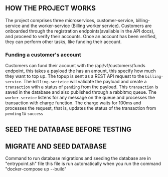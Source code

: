 ## HOW THE PROJECT WORKS
   The project comprises three microservices, customer-service, billing-service and the worker-service (Billing worker service).
   Customers are onboarded through the registration endpoints(available in the API docs), and proceed to verify their accounts.
   Once an account has been verified, they can perform other tasks, like funding their account.

   ### Funding a customer's account
   Customers can fund their account with the /api/v1/customers/funds endpoint, this takes a payload the has an amount, this specify how much
   they want to top up.
   The topup is sent as a REST API request to the ```billing-service```.
   The ```billing-serivice``` will validate the payload and create a ```transaction``` with a status of ```pending``` from the payload.
   This ```transaction``` is saved in the database and also published through a rabbitmq queue.
    The ```worker-service``` listens for any message on the queue and processes the transaction with charge function.
    The charge waits for 100ms and processes the request, that is, updates the status of the transaction from ```pending```
    to ```success```

## SEED THE DATABASE BEFORE TESTING

## MIGRATE AND SEED DATABASE
Command to run database migrations and seeding the database are in "entrypoint.sh" file
this file is run automatically when you run the command "docker-compose up --build"

